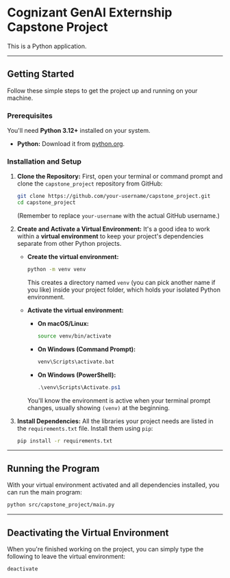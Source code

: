# Cognizant GenAI Externship Capstone Project

This is a Python application.

-----

## Getting Started

Follow these simple steps to get the project up and running on your machine.

### Prerequisites

You'll need **Python 3.12+** installed on your system.

  * **Python:** Download it from [python.org](https://www.python.org/downloads/).

### Installation and Setup

1.  **Clone the Repository:**
    First, open your terminal or command prompt and clone the `capstone_project` repository from GitHub:

    ```bash
    git clone https://github.com/your-username/capstone_project.git
    cd capstone_project
    ```

    (Remember to replace `your-username` with the actual GitHub username.)

2.  **Create and Activate a Virtual Environment:**
    It's a good idea to work within a **virtual environment** to keep your project's dependencies separate from other Python projects.

      * **Create the virtual environment:**

        ```bash
        python -m venv venv
        ```

        This creates a directory named `venv` (you can pick another name if you like) inside your project folder, which holds your isolated Python environment.

      * **Activate the virtual environment:**

          * **On macOS/Linux:**
            ```bash
            source venv/bin/activate
            ```
          * **On Windows (Command Prompt):**
            ```bash
            venv\Scripts\activate.bat
            ```
          * **On Windows (PowerShell):**
            ```powershell
            .\venv\Scripts\Activate.ps1
            ```

        You'll know the environment is active when your terminal prompt changes, usually showing `(venv)` at the beginning.

3.  **Install Dependencies:**
    All the libraries your project needs are listed in the `requirements.txt` file. Install them using `pip`:

    ```bash
    pip install -r requirements.txt
    ```

-----

## Running the Program

With your virtual environment activated and all dependencies installed, you can run the main program:

```bash
python src/capstone_project/main.py
```

-----

## Deactivating the Virtual Environment

When you're finished working on the project, you can simply type the following to leave the virtual environment:

```bash
deactivate
```
